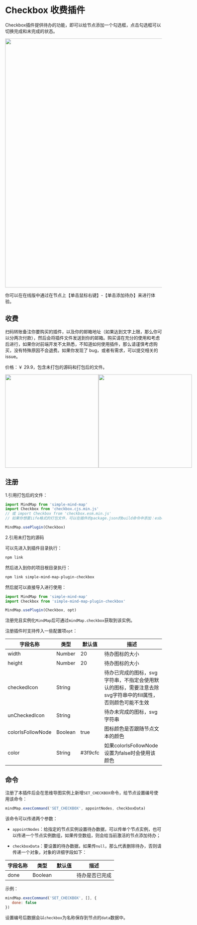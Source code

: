 # Checkbox 收费插件

Checkbox插件提供待办的功能，即可以给节点添加一个勾选框，点击勾选框可以切换完成和未完成的状态。

<img src="../assets/img/待办.png" style="width: 800px" />

你可以在在线版中通过在节点上【单击鼠标右键】-【单击添加待办】来进行体验。

## 收费

扫码转账备注你要购买的插件，以及你的邮箱地址（如果达到文字上限，那么你可以分两次付款），然后会将插件文件发送到你的邮箱。购买请在充分的使用和考虑后进行，如果你对前端开发不太熟悉，不知道如何使用插件，那么请谨慎考虑购买，没有特殊原因不会退费。如果你发现了 bug，或者有需求，可以提交相关的 issue。

价格：￥ 29.9，包含未打包的源码和打包后的文件。

<p style="display:flex;align-items: flex-end;">

<img src="../assets/img/alipay.jpg" style="width: 300px" />
<img src="../assets/img/wechat.jpg" style="width: 300px" />

</p>

## 注册

1.引用打包后的文件：

```js
import MindMap from 'simple-mind-map'
import Checkbox from 'checkbox.cjs.min.js'
// 或 import Checkbox from 'checkbox.esm.min.js'
// 如果你想要iife格式的打包文件，可以在插件的package.json的build命令中添加：esbuild ./index.js --bundle --minify --external:buffer --format=iife --outfile=./dist/xxx.iife.min.js --global-name=xxx，然后再执行一次npm run build即可生成

MindMap.usePlugin(Checkbox)
```

2.引用未打包的源码

可以先进入到插件目录执行：

```bash
npm link
```

然后进入到你的项目根目录执行：

```bash
npm link simple-mind-map-plugin-checkbox
```

然后就可以直接导入进行使用：

```js
import MindMap from 'simple-mind-map'
import Checkbox from 'simple-mind-map-plugin-checkbox'

MindMap.usePlugin(Checkbox, opt)
```

注册完且实例化`MindMap`后可通过`mindMap.checkbox`获取到该实例。

注册插件时支持传入一些配置项`opt`：

| 字段名称 | 类型  | 默认值 | 描述 |
| ------- | ----- | ----- | ---- |
| width | Number | 20 | 待办图标的大小 |
| height | Number | 20 | 待办图标的大小 |
| checkedIcon | String |  | 待办已完成的图标，svg字符串，不指定会使用默认的图标，需要注意去除svg字符串中的fill属性，否则颜色可能不生效 |
| unCheckedIcon | String |  | 待办未完成的图标，svg字符串 |
| colorIsFollowNode | Boolean | true | 图标颜色是否跟随节点文本的颜色 |
| color | String | #3f9cfc | 如果colorIsFollowNode设置为false时会使用该颜色 |

## 命令

注册了本插件后会在思维导图实例上新增`SET_CHECKBOX`命令，给节点设置编号使用该命令：

```js
mindMap.execCommand('SET_CHECKBOX', appointNodes, checkboxData)
```

该命令可以传递两个参数：

- `appointNodes`：给指定的节点实例设置待办数据，可以传单个节点实例，也可以传递一个节点实例数组，如果传空数组，则会给当前激活的节点添加待办；

- `checkboxData`：要设置的待办数据，如果传`null`，那么代表删除待办，否则请传递一个对象，对象的详细字段如下：

| 字段名称 | 类型  | 默认值 | 描述 |
| ------- | ----- | ----- | ---- |
| done | Boolean |  | 待办是否已完成 |

示例：

```js
mindMap.execCommand('SET_CHECKBOX', [], {
   done: false
})
```

设置编号后数据会以`checkbox`为名称保存到节点的`data`数据中。